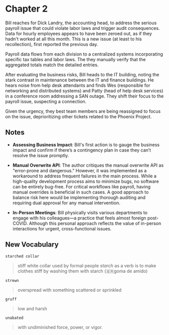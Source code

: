 # Chapter 2

Bill reaches for Dick Landry, the accounting head, to address the serious payroll issue that could violate labor laws
and trigger audit consequences. Data for hourly employees appears to have been zeroed out, as if they hadn't worked at
all this month. This is a new issue (at least to his recollection), first reported the previous day.

Payroll data flows from each division to a centralized systems incorporating specific tax tables and labor laws. The
they manually verify that the aggregated totals match the detailed entries.

After evaluating the business risks, Bill heads to the IT building, noting the stark contrast in maintenance between the
IT and finance buildings. He hears noise from help desk attendants and finds Wes (responsible for networking and
distributed systems) and Patty (head of help desk services) in a conference room addressing a SAN outage. They shift
their focus to the payroll issue, suspecting a connection.

Given the urgency, they best team members are being reassigned to focus on the issue, deprioritizing other tickets
related to the Phoenix Project.

## Notes

- **Assessing Business Impact**: Bill's first action is to gauge the business impact and confirm if there’s a
  contingency plan in case they can’t resolve the issue promptly.

- **Manual Overwrite API**: The author critiques the manual overwrite API as "error-prone and dangerous." However, it
  was implemented as a workaround to address frequent failures in the main process. While a high-quality development
  process aims to minimize bugs, no software can be entirely bug-free. For critical workflows like payroll, having
  manual overrides is beneficial in such cases. A good approach to balance risk here would be implementing thorough
  auditing and requiring dual approval for any manual intervention.

- **In-Person Meetings**: Bill physically visits various departments to engage with his colleagues—a practice that feels
  almost foreign post-COVID. Although this personal approach reflects the value of in-person interactions for urgent,
  cross-functional issues.

## New Vocabulary

`starched collar`

> stiff white collar used by formal people _starch_ as a verb is to make clothes stiff by washing them with starch
> (🇧🇷goma de amido)

`strewn`

> overspread with something scattered or sprinkled

`gruff`

> low and harsh

`unabated`

> with undiminished force, power, or vigor.
